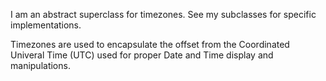 I am an abstract superclass for timezones.
See my subclasses for specific implementations.

Timezones are used to encapsulate the offset from the Coordinated Univeral Time (UTC) used for proper Date and Time display and manipulations.